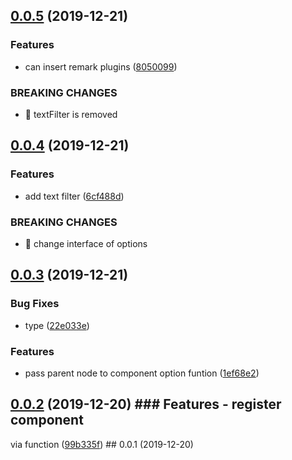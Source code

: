## [0.0.5](https://github.com/ymmooot/markduck/compare/v0.0.4...v0.0.5) (2019-12-21)


### Features

* can insert remark plugins ([8050099](https://github.com/ymmooot/markduck/commit/805009953459a5cbe98943d0f224882b42b71953))


### BREAKING CHANGES

* 🧨 textFilter is removed



## [0.0.4](https://github.com/ymmooot/markduck/compare/v0.0.3...v0.0.4) (2019-12-21)


### Features

* add text filter ([6cf488d](https://github.com/ymmooot/markduck/commit/6cf488d54d603155f7746f3f35c702519e8f7f51))


### BREAKING CHANGES

* 🧨 change interface of options



## [0.0.3](https://github.com/ymmooot/markduck/compare/v0.0.2...v0.0.3) (2019-12-21)


### Bug Fixes

* type ([22e033e](https://github.com/ymmooot/markduck/commit/22e033e9b9f97baea4ae8f20d34adc9f34ab1836))


### Features

* pass parent node to component option funtion ([1ef68e2](https://github.com/ymmooot/markduck/commit/1ef68e2815cd4ac18b4ddac0c43cec765a5d328f))



## [0.0.2](https://github.com/ymmooot/markduck/compare/v0.0.1...v0.0.2) (2019-12-20) ### Features - register component

via function ([99b335f](https://github.com/ymmooot/markduck/commit/99b335f704efc9aa27773b25138676377057a9ba)) ## 0.0.1
(2019-12-20)
